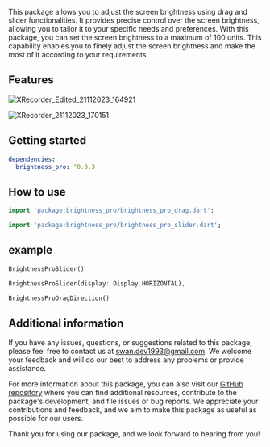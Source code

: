 This package allows you to adjust the screen brightness using drag and slider functionalities. It provides precise control over the screen brightness, allowing you to tailor it to your specific needs and preferences. With this package, you can set the screen brightness to a maximum of 100 units. This capability enables you to finely adjust the screen brightness and make the most of it according to your requirements

## Features
![XRecorder_Edited_21112023_164921](https://github.com/SwanFlutter/brightnessPro/assets/151648897/fcc26dc2-4ab7-4715-89db-ddcbf7546564)

![XRecorder_21112023_170151](https://github.com/SwanFlutter/brightnessPro/assets/151648897/f7ca28bf-88fa-4935-b19d-0fb8fbf5b00e)


## Getting started

```yaml
dependencies:
  brightness_pro: ^0.0.3
```

## How to use

```dart
import 'package:brightness_pro/brightness_pro_drag.dart';

import 'package:brightness_pro/brightness_pro_slider.dart';

```

## example

```dart
BrightnessProSlider()
```

```dart
BrightnessProSlider(display: Display.HORIZONTAL),                          
```


```dart
BrightnessProDragDirection()
```


## Additional information

If you have any issues, questions, or suggestions related to this package, please feel free to contact us at [swan.dev1993@gmail.com](mailto:swan.dev1993@gmail.com). We welcome your feedback and will do our best to address any problems or provide assistance.

For more information about this package, you can also visit our [GitHub repository](https://github.com/Swan1993/image_blur) where you can find additional resources, contribute to the package's development, and file issues or bug reports. We appreciate your contributions and feedback, and we aim to make this package as useful as possible for our users.

Thank you for using our package, and we look forward to hearing from you!
